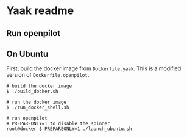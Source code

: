# Yaak readme

## Run openpilot

## On Ubuntu

First, build the docker image from `Dockerfile.yaak`. This is a modified version
of `Dockerfile.openpilot`.

```
# build the docker image
$ ./build_docker.sh

# run the docker image
$ ./run_docker_shell.sh

# run openpilot
# PREPAREONLY=1 to disable the spinner
root@docker $ PREPAREONLY=1 ./launch_ubuntu.sh
```
